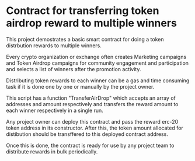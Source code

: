 # Contract for transferring token airdrop reward to multiple winners

This project demostrates a basic smart contract for doing a token distrbution rewards to multiple winners.

Every crypto organization or exchange often creates Marketing campaigns and Token Airdrop campaigns for community engagement and participation and selects a list of winners after the promotion activity.

Distributing token rewards to each winner can be a gas and time consuming task if it is done one by one or manually by the project owner. 

This script has a function "TransferAirDrop" which accepts an array of addresses and amount respectively and transfers the reward amount to each winner respectively in a single run.

Any project owner can deploy this contract and pass the reward erc-20 token address in its constructor. After this, the token amount allocated for distibution should be transffered to this deployed contract address.

Once this is done, the contract is ready for use by any project team to distribute rewards in bulk periodically.